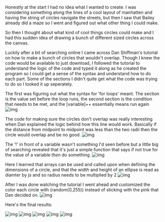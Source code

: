 Honestly at the start I had no idea what I wanted to create. I was considering something along the lines of a cool layout of manhatten and having the string of circles navigate the streets, but then I saw that Bailey already did a maze so I went and figured out what other thing I could make. 

So then I thought about what kind of cool things circles could make and I had this sudden idea of drawing a bunch of different sized circles across the canvas. 

Luckily after a bit of searching online I came across Dan Shiffman's tutorial on how to make a bunch of circles that wouldn't overlap. Though I knew the code would be available to just download, I followed the tutorial to understand the logic of the code and typed it along as he created the program so I could get a sense of the syntax and understand how to do each part. Some of the sections I didn't quite get what the code was trying to do so I looked it up seperately. 

The first was figuring out what the syntax for 'for loops' meant. The section is the value set before the loop runs, the second section is the condition that needs to be met, and the [variable]++ essentially means run again
![img](https://i.imgur.com/EmFeDaD.png)

The code for making sure the circles don't overlap was really interesting when Dan explained the logic behind how this line would work. Basically if the distance from midpoint to midpoint was less than the two radii then the circle would overlap and be no good. 
![img](https://i.imgur.com/dgJTrZN.png)

The '!' in front of a variable wasn't something I'd seen before but a little big of searching revealed that it's just a simple function that says if *not* true for the value of a variable *then* do something. 
![img](https://i.imgur.com/W7ivqDd.png)

Here I learned that arrays can be used and called upon when defining the dimensions of a circle, and that the width and height of an ellipse is read as diamter by js and so radius needs to be multiplied by 2
![img](https://i.imgur.com/48KHA0V.png)


After I was done watching the tutorial I went ahead and customized the color each circle with (random(0,255)) instead of sticking with the pink that Dan decided on. 
![img](https://i.imgur.com/mgdctqH.png)

Here's the final results:

![img](https://i.imgur.com/nTfw4vg.png)
![img](https://i.imgur.com/kWcHwV4.png)
![img](https://i.imgur.com/ioDWQxJ.png)
![img](https://i.imgur.com/j2IcwIT.png)
![img](https://i.imgur.com/3EFfJOp.png)
